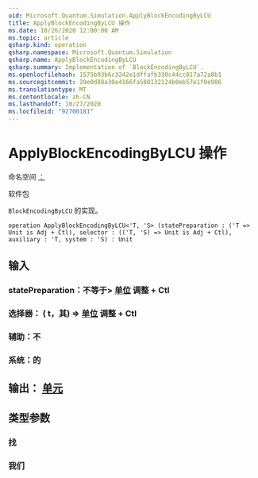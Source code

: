 ```yaml
---
uid: Microsoft.Quantum.Simulation.ApplyBlockEncodingByLCU
title: ApplyBlockEncodingByLCU 操作
ms.date: 10/26/2020 12:00:00 AM
ms.topic: article
qsharp.kind: operation
qsharp.namespace: Microsoft.Quantum.Simulation
qsharp.name: ApplyBlockEncodingByLCU
qsharp.summary: Implementation of `BlockEncodingByLCU`.
ms.openlocfilehash: 1575b93b6c3242e1dffafb330c44cc017a72a8b1
ms.sourcegitcommit: 29e0d88a30e4166fa580132124b0eb57e1f0e986
ms.translationtype: MT
ms.contentlocale: zh-CN
ms.lasthandoff: 10/27/2020
ms.locfileid: "92700181"
---
```

# <a name="applyblockencodingbylcu-operation"></a>ApplyBlockEncodingByLCU 操作

命名空间 [：](xref:Microsoft.Quantum.Simulation)

软件包 [](https://nuget.org/packages/)


`BlockEncodingByLCU` 的实现。

```qsharp
operation ApplyBlockEncodingByLCU<'T, 'S> (statePreparation : ('T => Unit is Adj + Ctl), selector : (('T, 'S) => Unit is Adj + Ctl), auxiliary : 'T, system : 'S) : Unit
```


## <a name="input"></a>输入

### <a name="statepreparation--t--unit-adj--ctl"></a>statePreparation：不等于> [单位](xref:microsoft.quantum.lang-ref.unit) 调整 + Ctl




### <a name="selector--ts--unit-adj--ctl"></a>选择器： ( t，其) => [单位](xref:microsoft.quantum.lang-ref.unit) 调整 + Ctl




### <a name="auxiliary--t"></a>辅助：不




### <a name="system--s"></a>系统：的





## <a name="output--unit"></a>输出： [单元](xref:microsoft.quantum.lang-ref.unit)



## <a name="type-parameters"></a>类型参数

### <a name="t"></a>找


### <a name="s"></a>我们

